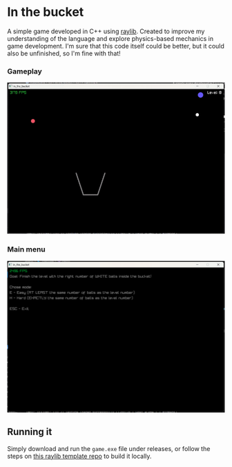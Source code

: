 # In the bucket

A simple game developed in C++ using [raylib](https://www.raylib.com/). Created to improve my understanding of the language and explore physics-based mechanics in game development. I'm sure that this code itself could be better, but it could also be unfinished, so I'm fine with that!

### Gameplay
![Gameplay GIF](resources/gameplay.gif)

### Main menu
![Main Menu](resources/main_menu.png)

## Running it
Simply download and run the `game.exe` file under releases, or follow the steps on [this raylib template repo](https://github.com/PedroDalMoro/raylib_cpp_makefile_template) to build it locally.
